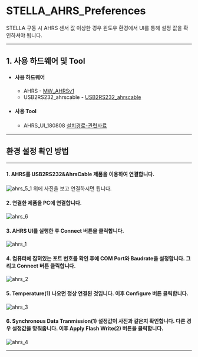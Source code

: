 # STELLA_AHRS_Preferences
STELLA 구동 시 AHRS 센서 값 이상한 경우 윈도우 환경에서 UI를 통해 설정 값을 확인하셔야 됩니다.


***
## 1. 사용 하드웨어 및 Tool
 * #### 사용 하드웨어 
    - AHRS - [MW_AHRSv1](http://www.devicemart.co.kr/goods/view?no=1310790)
     - USB2RS232_ahrscable - [USB2RS232_ahrscable](http://www.devicemart.co.kr/goods/view?no=1310790)
* #### 사용 Tool
    - AHRS_UI_180808 [설치경로-관련자료](http://www.devicemart.co.kr/goods/view?no=1310790#goods_file)

     
***
## **환경 설정 확인 방법**
***
#### 1. AHRS를 USB2RS232&AhrsCable 제품을 이용하여 연결합니다. 
![ahrs_5_1](https://user-images.githubusercontent.com/85467544/155052035-bff76b37-f0bd-4b38-b17c-d09c7100c35a.png)
 위에 사진을 보고 연결하시면 됩니다.
#### 2. 연결한 제품을 PC에 연결합니다.
![ahrs_6](https://user-images.githubusercontent.com/85467544/155052044-3a1f01d8-2ccf-4688-a4bd-b19d8de88d3c.jpg)
#### 3. AHRS UI를 실행한 후 Connect 버튼을 클릭합니다.
![ahrs_1](https://user-images.githubusercontent.com/85467544/155051990-a971622a-71f1-435d-8c67-2c0a11d3c987.png)
#### 4. 컴퓨터에 잡혀있는 포트 번호를 확인 후에 COM Port와 Baudrate을 설정합니다. 그리고 Connect 버튼 클릭합니다. 
![ahrs_2](https://user-images.githubusercontent.com/85467544/155051997-8b42113a-a596-460a-8056-ae420b9261a6.png)
#### 5. Temperature(1) 나오면 정상 연결된 것입니다. 이후 Configure 버튼 클릭합니다.
![ahrs_3](https://user-images.githubusercontent.com/85467544/155052002-d1b7f123-00bf-458d-be72-b5f9521e94c3.png)
#### 6. Synchronous Data Tranmission(1) 설정값이 사진과 같은지 확인합니다. 다른 경우 설정값을 맞춰줍니다. 이후 Apply Flash Write(2) 버튼을 클릭합니다.
![ahrs_4](https://user-images.githubusercontent.com/85467544/155052026-1ce94fe9-6eb5-4e63-b9fc-0115f174113c.png)




***

